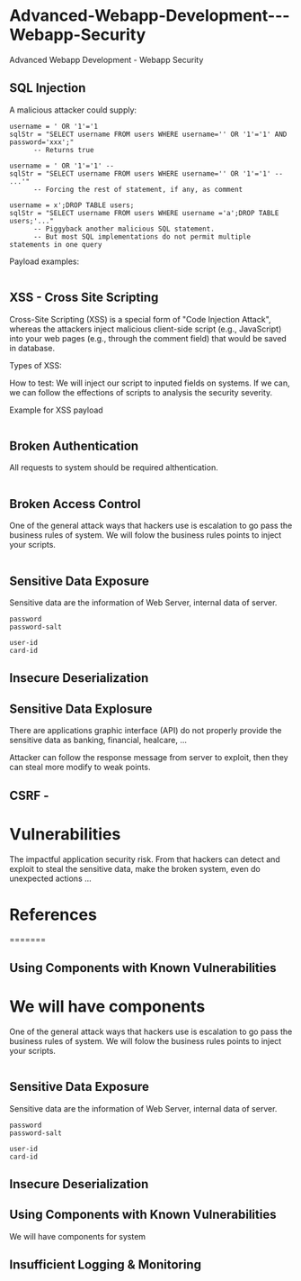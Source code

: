 # Advanced-Webapp-Development---Webapp-Security
Advanced Webapp Development - Webapp Security

## SQL Injection


A malicious attacker could supply:
```
username = ' OR '1'='1
sqlStr = "SELECT username FROM users WHERE username='' OR '1'='1' AND password='xxx';"
      -- Returns true
```
``` 
username = ' OR '1'='1' --
sqlStr = "SELECT username FROM users WHERE username='' OR '1'='1' -- ...'"
      -- Forcing the rest of statement, if any, as comment
```
```
username = x';DROP TABLE users;
sqlStr = "SELECT username FROM users WHERE username ='a';DROP TABLE users;'..."
      -- Piggyback another malicious SQL statement.
      -- But most SQL implementations do not permit multiple statements in one query
```

Payload examples:
```

```

## XSS - Cross Site Scripting

Cross-Site Scripting (XSS) is a special form of "Code Injection Attack", whereas the attackers inject malicious client-side script (e.g., JavaScript) into your web pages (e.g., through the comment field) that would be saved in database.

Types of XSS:

How to test: We will inject our script to inputed fields on systems.
If we can, we can follow the effections of scripts to analysis the security severity.

Example for XSS payload

```

```

## Broken Authentication
All requests to system should be required althentication.


```

```
## Broken Access Control

One of the general attack ways that hackers use is escalation to go pass the business rules of system.
We will folow the business rules points to inject your scripts.
```

```

## Sensitive Data Exposure
Sensitive data are the information of Web Server, internal data of server.
```
password
password-salt

user-id
card-id
```
## Insecure Deserialization


## Sensitive Data Explosure

There are applications graphic interface (API) do not properly provide the sensitive data as banking, financial, healcare, ...

Attacker can follow the response message from server to exploit, then they can steal more modify to weak points.


## CSRF - 


# Vulnerabilities

The impactful application security risk. From that hackers can detect and exploit to steal the sensitive data, make the broken system, even do unexpected actions ...


# References

=======
## Using Components with Known Vulnerabilities
We will have components
=======

One of the general attack ways that hackers use is escalation to go pass the business rules of system.
We will folow the business rules points to inject your scripts.
```

```

## Sensitive Data Exposure
Sensitive data are the information of Web Server, internal data of server.
```
password
password-salt

user-id
card-id
```
## Insecure Deserialization

## Using Components with Known Vulnerabilities
We will have components for system


## Insufficient Logging & Monitoring
